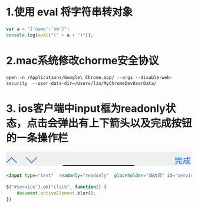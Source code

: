 # 1.使用 eval 将字符串转对象

```js
var a = "{'name':'xm'}";
console.log(eval("(" + a + ")"));
```


# 2.mac系统修改chorme安全协议
```
open -n /Applications/Google\ Chrome.app/ --args --disable-web-security  --user-data-dir=/Users/lin/MyChromeDevUserData/
```


# 3. ios客户端中input框为readonly状态，点击会弹出有上下箭头以及完成按钮的一条操作栏

<img src="./images/ios-input框tab栏的问题.png" style="zoom:50%;">


```html
<input type="text"  readonly="readonly"  placeholder="请选择" id="service">
```

```js
$("#service").on("click", function() {
	document.activeElement.blur();
})
```